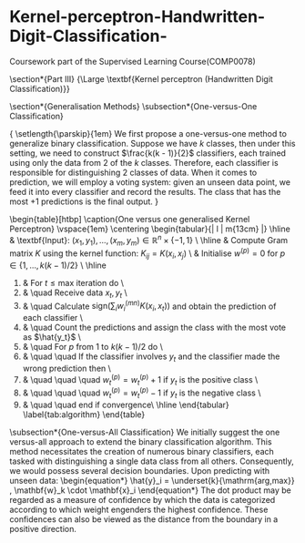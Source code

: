 # Kernel-perceptron-Handwritten-Digit-Classification-
Coursework part of the Supervised Learning Course(COMP0078)

\section*{Part III}
{\Large \textbf{Kernel perceptron (Handwritten Digit Classification)}}


\section*{Generalisation Methods}
\subsection*{One-versus-One Classification}

{
\setlength{\parskip}{1em}
We first propose a one-versus-one method to generalize binary classification. Suppose we have $k$ classes, then under this setting, we need to construct $\frac{k(k - 1)}{2}$ classifiers, each trained using only the data from 2 of the $k$ classes. Therefore, each classifier is responsible for distinguishing 2 classes of data. When it comes to prediction, we will employ a voting system: given an unseen data point, we feed it into every classifier and record the results. The class that has the most $+1$ predictions is the final output.
}


\begin{table}[htbp]
\caption{One versus one generalised Kernel Perceptron}
\vspace{1em}
\centering
\begin{tabular}{| l | m{13cm} |}
\hline
& \textbf{Input}: $(x_1, y_1), \ldots, (x_m, y_m) \in \mathbb{R}^n \times \{-1, 1\}$ \\
\hline
& Compute Gram matrix $K$ using the kernel function: $K_{ij} = K(x_i, x_j)$ \\
& Initialise $w^{(p)} = 0$ for $p \in \{1, \ldots, k(k - 1)/2\}$ \\
\hline
1. & For $t \leq \text{max iteration}$ do \\
2. & \quad Receive data $x_t, y_t$ \\
3. & \quad Calculate $\text{sign}\left(\sum_i w_i^{(mn)} K(x_i, x_t)\right)$ and obtain the prediction of each classifier \\
4. & \quad Count the predictions and assign the class with the most vote as $\hat{y_t}$ \\
5. & \quad For $p$ from $1$ to $k(k - 1)/2$ do \\
6. & \quad \quad If the classifier involves $y_t$ and the classifier made the wrong prediction then \\
7. & \quad \quad \quad $w_t^{(p)} = w_t^{(p)} + 1$ if $y_t$ is the positive class \\
8. & \quad \quad \quad $w_t^{(p)} = w_t^{(p)} - 1$ if $y_t$ is the negative class \\
9. & \quad \quad end if convergence\\
\hline
\end{tabular}
\label{tab:algorithm}
\end{table}




\subsection*{One-versus-All Classification}
We initially suggest the one versus-all approach to extend the binary classification algorithm. This method necessitates the creation of numerous binary classifiers, each tasked with distinguishing a single data class from all others. Consequently, we would possess several decision boundaries. Upon predicting with unseen data:
\begin{equation*}
\hat{y}_i = \underset{k}{\mathrm{arg\,max}} \, \mathbf{w}_k \cdot \mathbf{x}_i
\end{equation*}
The dot product may be regarded as a measure of confidence by which the data is categorized according to which weight engenders the highest confidence. These confidences can also be viewed as the distance from the boundary in a positive direction.

